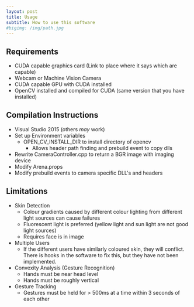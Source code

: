 ```yaml
---
layout: post
title: Usage
subtitle: How to use this software
#bigimg: /img/path.jpg
---
```


## Requirements
- CUDA capable graphics card (Link to place where it says which are capable)
- Webcam or Machine Vision Camera
- CUDA capable GPU with CUDA installed
- OpenCV installed and compiled for CUDA (same version that you have installed)

## Compilation Instructions
- Visual Studio 2015 (others *may* work)
- Set up Environment variables 
    - OPEN_CV_INSTALL_DIR to install directory of opencv
        - Allows header path finding and prebuild event to copy dlls
- Rewrite CameraController.cpp to return a BGR image with imaging device
- Modify Arena.props
- Modify prebuild events to camera specific DLL's and headers

## Limitations
- Skin Detection
    - Colour gradients caused by different colour lighting from different light sources can cause failures
    - Fluorescent light is preferred (yellow light and sun light are not good light sources)
    - Requires face is in image
- Multiple Users
    - If the different users have similarly coloured skin, they will conflict. There is hooks in the software to fix this, but they have not been implemented.
- Convexity Analysis (Gesture Recognition)
    - Hands must be near head level
    - Hands must be roughly vertical
- Gesture Tracking
    - Gestures must be held for > 500ms at a time within 3 seconds of each other


